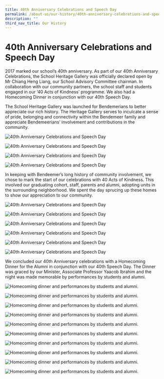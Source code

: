 ```yaml
---
title: 40th Anniversary Celebrations and Speech Day
permalink: /about-us/our-history/40th-anniversary-celebrations-and-speech-day/
description: ""
third_nav_title: Our History
---
```

# 40th Anniversary Celebrations and Speech Day

2017 marked our school’s 40th anniversary. As part of our 40th Anniversary Celebrations, the School Heritage Gallery was officially declared open by Mr Chiang Heng Liang, our School Advisory Committee chairman. In collaboration with our community partners, the school staff and students engaged in our ‘40 Acts of Kindness’ programme. We also had a Homecoming Dinner in conjunction with our 40th Speech Day.

The School Heritage Gallery was launched for Bendemerians to better appreciate our rich history. The Heritage Gallery serves to inculcate a sense of pride, belonging and connectivity within the Bendemeer family and appreciate Bendemeerians’ involvement and contributions in the community. 

![40th Anniversary Celebrations and Speech Day](/images/Aboutus/40th%201.jpg)

![40th Anniversary Celebrations and Speech Day](/images/Aboutus/40th%202.jpg)

![40th Anniversary Celebrations and Speech Day](/images/Aboutus/40th%203.jpg)

![40th Anniversary Celebrations and Speech Day](/images/Aboutus/40th%204.jpg)

In keeping with Bendeemer’s long history of community involvement, we chose to mark the start of our celebrations with 40 Acts of Kindness. This involved our graduating cohort, staff, parents and alumni, adopting units in the surrounding neighborhood. We spent the day sprucing up these homes to show our appreciation to our community.

![40th Anniversary Celebrations and Speech Day](/images/Aboutus/40th%205.jpg)

![40th Anniversary Celebrations and Speech Day](/images/Aboutus/40th%206.jpg)

![40th Anniversary Celebrations and Speech Day](/images/Aboutus/40th%207.jpg)

![40th Anniversary Celebrations and Speech Day](/images/Aboutus/40th%208.jpg)

![40th Anniversary Celebrations and Speech Day](/images/Aboutus/40th%209.jpg)

![40th Anniversary Celebrations and Speech Day](/images/Aboutus/40th%2010.jpg)

We concluded our 40th Anniversary celebrations with a Homecoming Dinner for the Alumni in conjunction with our 40th Speech Day. The Dinner was graced by our Minister, Associate Professor Yaacob Ibrahim and the night was made memorable by performances by students and alumni.

![Homecoming dinner and performances by students and alumni.](/images/Aboutus/40homespeech-01.jpg)

![Homecoming dinner and performances by students and alumni.](/images/Aboutus/40homespeech-02.jpg)

![Homecoming dinner and performances by students and alumni.](/images/Aboutus/40homespeech-03.jpg)

![Homecoming dinner and performances by students and alumni.](/images/Aboutus/40homespeech-04.jpg)

![Homecoming dinner and performances by students and alumni.](/images/Aboutus/40homespeech-05.jpg)

![Homecoming dinner and performances by students and alumni.](/images/Aboutus/40homespeech-06.jpg)

![Homecoming dinner and performances by students and alumni.](/images/Aboutus/40homespeech-07.jpg)

![Homecoming dinner and performances by students and alumni.](/images/Aboutus/40homespeech-08.jpg)

![Homecoming dinner and performances by students and alumni.](/images/Aboutus/40homespeech-09.jpg)

![Homecoming dinner and performances by students and alumni.](/images/Aboutus/40homespeech-10.jpg)
